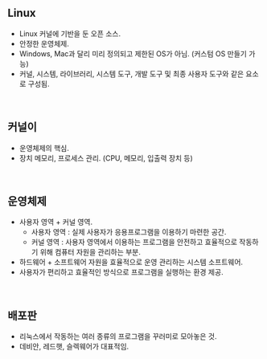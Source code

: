 ## Linux

- Linux 커널에 기반을 둔 오픈 소스.
- 안정한 운영체제.
- Windows, Mac과 달리 미리 정의되고 제한된 OS가 아님. (커스텀 OS 만들기 가능)
- 커널, 시스템, 라이브러리, 시스템 도구, 개발 도구 및 최종 사용자 도구와 같은 요소로 구성됨.

<br/>

## 커널이

- 운영체제의 핵심.
- 장치 메모리, 프로세스 관리. (CPU, 메모리, 입출력 장치 등)

<br/>

## 운영체제

- 사용자 영역 + 커널 영역.
  - 사용자 영역 : 실제 사용자가 응용프로그램을 이용하기 마련한 공간.
  - 커널 영역 : 사용자 영역에서 이용하는 프로그램을 안전하고 효율적으로 작동하기 위해 컴퓨터 자원을 관리하는 부분.
- 하드웨어 + 소프트웨어 자원을 효율적으로 운영 관리하는 시스템 소프트웨어.
- 사용자가 편리하고 효율적인 방식으로 프로그램을 실행하는 환경 제공.

<br/>

## 배포판

- 리눅스에서 작동하는 여러 종류의 프로그램을 꾸러미로 모아놓은 것.
- 데비안, 레드햇, 슬렉웨어가 대표적임.

<br/>
